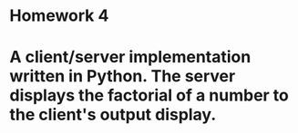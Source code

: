 # Homework 4
# A client/server implementation written in Python. The server displays the factorial of a number to the client's output display.
